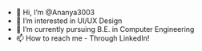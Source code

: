 - 👋 Hi, I’m @Ananya3003
- 👀 I’m interested in UI/UX Design
- 🌱 I’m currently pursuing B.E. in Computer Engineering
- 📫 How to reach me - Through LinkedIn!

<!---
Ananya3003/Ananya3003 is a ✨ special ✨ repository because its `README.md` (this file) appears on your GitHub profile.
You can click the Preview link to take a look at your changes.
--->
